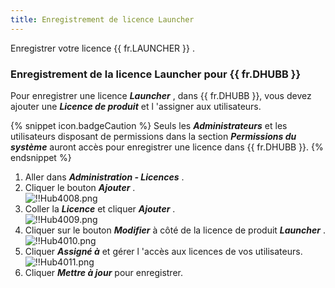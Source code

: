 ```yaml
---
title: Enregistrement de licence Launcher
---
```

Enregistrer votre licence {{ fr.LAUNCHER }} .  

### Enregistrement de la licence Launcher pour {{ fr.DHUBB }} 

Pour enregistrer une licence ***Launcher*** , dans {{ fr.DHUBB }}, vous devez ajouter une ***Licence de produit*** et l 'assigner aux utilisateurs.  

{% snippet icon.badgeCaution %} 
Seuls les ***Administrateurs*** et les utilisateurs disposant de permissions dans la section ***Permissions du système*** auront accès pour enregistrer une licence dans {{ fr.DHUBB }}. 
{% endsnippet %}
 
1. Aller dans ***Administration - Licences*** . 
1. Cliquer le bouton ***Ajouter*** .  
![!!Hub4008.png](https://webdevolutions.azureedge.net/docs/fr/hub/Hub4008.png) 
1. Coller la ***Licence*** et cliquer ***Ajouter*** .  
![!!Hub4009.png](https://webdevolutions.azureedge.net/docs/fr/hub/Hub4009.png) 
1. Cliquer sur le bouton ***Modifier*** à côté de la licence de produit ***Launcher*** .  
![!!Hub4010.png](https://webdevolutions.azureedge.net/docs/fr/hub/Hub4010.png) 
1. Cliquer ***Assigné à*** et gérer l 'accès aux licences de vos utilisateurs.  
![!!Hub4011.png](https://webdevolutions.azureedge.net/docs/fr/hub/Hub4011.png) 
1. Cliquer ***Mettre à jour*** pour enregistrer. 

